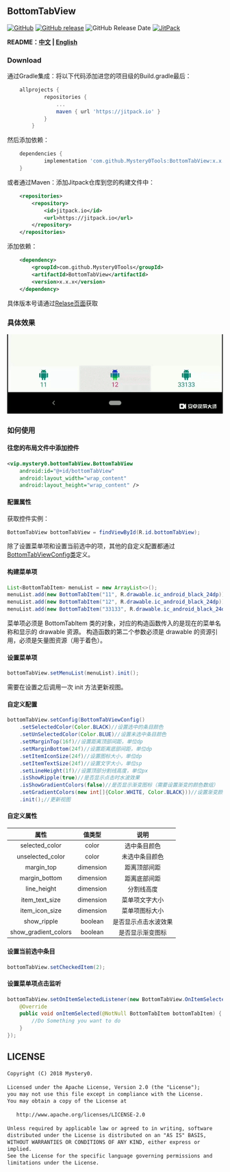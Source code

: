 ## BottomTabView
[![GitHub](https://img.shields.io/github/license/Mystery0Tools/BottomTabView.svg)](https://github.com/Mystery0Tools/BottomTabView/blob/master/LICENSE) [![GitHub release](https://img.shields.io/github/release/Mystery0Tools/BottomTabView.svg)](https://github.com/Mystery0Tools/BottomTabView/releases) ![GitHub Release Date](https://img.shields.io/github/release-date/Mystery0Tools/BottomTabView.svg) [![JitPack](https://img.shields.io/jitpack/v/Mystery0Tools/BottomTabView.svg)](https://jitpack.io/#Mystery0Tools/BottomTabView)


**README：[中文](https://github.com/Mystery0Tools/BottomTabView/blob/master/README.MD "中文") | [English](https://github.com/Mystery0Tools/BottomTabView/blob/master/README_EN.MD "English")**
### Download
通过Gradle集成：将以下代码添加进您的项目级的Build.gradle最后：
```groovy
    allprojects {
    		repositories {
    			...
    			maven { url 'https://jitpack.io' }
    		}
    	}
```
然后添加依赖：
```groovy
	dependencies {
	        implementation 'com.github.Mystery0Tools:BottomTabView:x.x.x'
	}
```
或者通过Maven：添加Jitpack仓库到您的构建文件中：
```xml
	<repositories>
		<repository>
		    <id>jitpack.io</id>
		    <url>https://jitpack.io</url>
		</repository>
	</repositories>
```
添加依赖：
```xml
	<dependency>
	    <groupId>com.github.Mystery0Tools</groupId>
	    <artifactId>BottomTabView</artifactId>
	    <version>x.x.x</version>
	</dependency>
```
具体版本号请通过[Relase页面](https://github.com/Mystery0Tools/BottomTabView/releases "Relase页面")获取

### 具体效果
![](https://github.com/Mystery0Tools/BottomTabView/blob/master/resource/preview.gif)
### 如何使用

#### 往您的布局文件中添加控件
```xml
<vip.mystery0.bottomTabView.BottomTabView
	android:id="@+id/bottomTabView"
	android:layout_width="wrap_content"
	android:layout_height="wrap_content" />
```

#### 配置属性
获取控件实例：
```java
BottomTabView bottomTabView = findViewById(R.id.bottomTabView);
```
除了设置菜单项和设置当前选中的项，其他的自定义配置都通过[BottomTabViewConfig类](https://github.com/Mystery0Tools/BottomTabView/blob/master/bottomTabView/src/main/java/vip/mystery0/bottomTabView/BottomTabViewConfig.kt "BottomTabViewConfig类")定义。

#### 构建菜单项
```java
List<BottomTabItem> menuList = new ArrayList<>();
menuList.add(new BottomTabItem("11", R.drawable.ic_android_black_24dp));
menuList.add(new BottomTabItem("12", R.drawable.ic_android_black_24dp));
menuList.add(new BottomTabItem("33133", R.drawable.ic_android_black_24dp));
```
菜单项必须是 BottomTabItem 类的对象，对应的构造函数传入的是现在的菜单名称和显示的 drawable 资源。
构造函数的第二个参数必须是 drawable 的资源引用，必须是矢量图资源（用于着色）。

#### 设置菜单项
```java
bottomTabView.setMenuList(menuList).init();
```
需要在设置之后调用一次 init 方法更新视图。

#### 自定义配置
```java
bottomTabView.setConfig(BottomTabViewConfig()
	.setSelectedColor(Color.BLACK)//设置选中的条目颜色
	.setUnSelectedColor(Color.BLUE)//设置未选中条目颜色
	.setMarginTop(16f)//设置距离顶部间距，单位dp
	.setMarginBottom(24f)//设置距离底部间距，单位dp
	.setItemIconSize(24f)//设置图标大小，单位dp
	.setItemTextSize(24f)//设置文字大小，单位sp
	.setLineHeight(1f)//设置顶部分割线高度，单位px
	.isShowRipple(true)//是否显示点击时水波效果
	.isShowGradientColors(false)//是否显示渐变图标（需要设置渐变的颜色数组）
	.setGradientColors(new int[]{Color.WHITE, Color.BLACK}))//设置渐变颜色数组
	.init();//更新视图
```

#### 自定义属性
| 属性  | 值类型  | 说明 |
| :------------: | :------------: | :------------: |
| selected_color  | color  |选中条目颜色|
| unselected_color  |color|  未选中条目颜色 |
| margin_top |  dimension | 距离顶部间距|
| margin_bottom  |  dimension | 距离底部间距|
| line_height | dimension  |分割线高度|
| item_text_size |  dimension  | 菜单项文字大小|
| item_icon_size |  dimension  |菜单项图标大小|
| show_ripple  | boolean  |是否显示点击水波效果|
| show_gradient_colors  |  boolean |是否显示渐变图标|
#### 设置当前选中条目
```java
bottomTabView.setCheckedItem(2);
```

#### 设置菜单项点击监听
```java
bottomTabView.setOnItemSelectedListener(new BottomTabView.OnItemSelectedListener() {
	@Override
	public void onItemSelected(@NotNull BottomTabItem bottomTabItem) {
		//Do Something you want to do
	}
});
```

## LICENSE
    Copyright (C) 2018 Mystery0.

    Licensed under the Apache License, Version 2.0 (the "License");
    you may not use this file except in compliance with the License.
    You may obtain a copy of the License at

       http://www.apache.org/licenses/LICENSE-2.0

    Unless required by applicable law or agreed to in writing, software
    distributed under the License is distributed on an "AS IS" BASIS,
    WITHOUT WARRANTIES OR CONDITIONS OF ANY KIND, either express or implied.
    See the License for the specific language governing permissions and
    limitations under the License.
